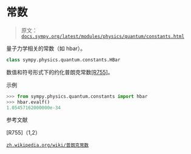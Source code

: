 # 常数

> 原文：[`docs.sympy.org/latest/modules/physics/quantum/constants.html`](https://docs.sympy.org/latest/modules/physics/quantum/constants.html)

量子力学相关的常数（如 hbar）。

```py
class sympy.physics.quantum.constants.HBar
```

数值和符号形式下的约化普朗克常数[[R755]](#r755)。

示例

```py
>>> from sympy.physics.quantum.constants import hbar
>>> hbar.evalf()
1.05457162000000e-34 
```

参考文献

[R755]（1,2）

[`zh.wikipedia.org/wiki/普朗克常数`](https://zh.wikipedia.org/wiki/普朗克常数)

